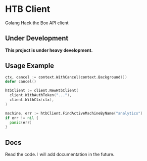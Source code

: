 # HTB Client

Golang Hack the Box API client

## Under Development

**This project is under heavy development.**

## Usage Example

```go
ctx, cancel := context.WithCancel(context.Background())
defer cancel()

htbClient := client.NewHtbClient(
  client.WithAuthToken("..."),
  client.WithCtx(ctx),
)

machine, err := htbClient.FindActiveMachineByName("analytics")
if err != nil {
  panic(err)
}
```

## Docs

Read the code. I will add documentation in the future.
